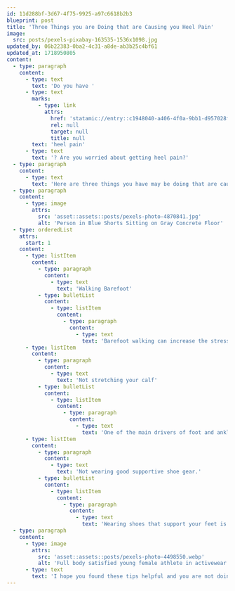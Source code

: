 ```yaml
---
id: 11d288bf-3d67-4f75-9925-a97c6618b2b3
blueprint: post
title: 'Three Things you are Doing that are Causing you Heel Pain'
image:
  src: posts/pexels-pixabay-163535-1536x1098.jpg
updated_by: 06b22383-0ba2-4c31-a8de-ab3b25c4bf61
updated_at: 1718950805
content:
  - type: paragraph
    content:
      - type: text
        text: 'Do you have '
      - type: text
        marks:
          - type: link
            attrs:
              href: 'statamic://entry::c1948040-a406-4f0a-9bb1-d957028f68ab'
              rel: null
              target: null
              title: null
        text: 'heel pain'
      - type: text
        text: '? Are you worried about getting heel pain?'
  - type: paragraph
    content:
      - type: text
        text: 'Here are three things you have may be doing that are causing you heel pain, or put you at a great risk for developing heel pain.'
  - type: paragraph
    content:
      - type: image
        attrs:
          src: 'asset::assets::posts/pexels-photo-4870841.jpg'
          alt: 'Person in Blue Shorts Sitting on Gray Concrete Floor'
  - type: orderedList
    attrs:
      start: 1
    content:
      - type: listItem
        content:
          - type: paragraph
            content:
              - type: text
                text: 'Walking Barefoot'
          - type: bulletList
            content:
              - type: listItem
                content:
                  - type: paragraph
                    content:
                      - type: text
                        text: 'Barefoot walking can increase the stress and strain that is put through your feet and cause areas of your feet to become irritated and inflamed, leading to pain. Don’t walk barefoot at home. Have a designated pair of supportive sandals that you wear at your home.'
      - type: listItem
        content:
          - type: paragraph
            content:
              - type: text
                text: 'Not stretching your calf'
          - type: bulletList
            content:
              - type: listItem
                content:
                  - type: paragraph
                    content:
                      - type: text
                        text: 'One of the main drivers of foot and ankle pathology are tight calf muscles. Tight calf muscles can change the biomechanics of how you walk, therefore increasing stress and strain through your feet, resulting in areas of pain. Make sure you are stretching, and your muscles are not too tight, especially those calf muscles!'
      - type: listItem
        content:
          - type: paragraph
            content:
              - type: text
                text: 'Not wearing good supportive shoe gear.'
          - type: bulletList
            content:
              - type: listItem
                content:
                  - type: paragraph
                    content:
                      - type: text
                        text: 'Wearing shoes that support your feet is very important to help treat heel pain. Make sure you are wearing good supportive shoes and orthotics to keep your foot pain at bay.'
  - type: paragraph
    content:
      - type: image
        attrs:
          src: 'asset::assets::posts/pexels-photo-4498550.webp'
          alt: 'Full body satisfied young female athlete in activewear sitting on floor near folded fitness mat and tying sneakers before training while looking down with smile'
      - type: text
        text: 'I hope you found these tips helpful and you are not doing any of the above!'
---
```

